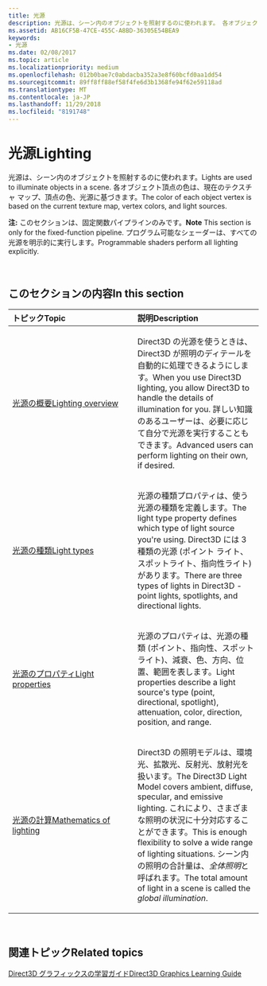 ```yaml
---
title: 光源
description: 光源は、シーン内のオブジェクトを照射するのに使われます。 各オブジェクト頂点の色は、現在のテクスチャ マップ、頂点の色、光源に基づきます。
ms.assetid: AB16CF5B-47CE-455C-A8BD-36305E54BEA9
keywords:
- 光源
ms.date: 02/08/2017
ms.topic: article
ms.localizationpriority: medium
ms.openlocfilehash: 012b0bae7c0abdacba352a3e8f60bcfd0aa1dd54
ms.sourcegitcommit: 89ff8ff88ef58f4fe6d3b1368fe94f62e59118ad
ms.translationtype: MT
ms.contentlocale: ja-JP
ms.lasthandoff: 11/29/2018
ms.locfileid: "8191748"
---
```

# <a name="lighting"></a><span data-ttu-id="49ccb-105">光源</span><span class="sxs-lookup"><span data-stu-id="49ccb-105">Lighting</span></span>


<span data-ttu-id="49ccb-106">光源は、シーン内のオブジェクトを照射するのに使われます。</span><span class="sxs-lookup"><span data-stu-id="49ccb-106">Lights are used to illuminate objects in a scene.</span></span> <span data-ttu-id="49ccb-107">各オブジェクト頂点の色は、現在のテクスチャ マップ、頂点の色、光源に基づきます。</span><span class="sxs-lookup"><span data-stu-id="49ccb-107">The color of each object vertex is based on the current texture map, vertex colors, and light sources.</span></span>

<span data-ttu-id="49ccb-108">**注:** このセクションは、固定関数パイプラインのみです。</span><span class="sxs-lookup"><span data-stu-id="49ccb-108">**Note** This section is only for the fixed-function pipeline.</span></span> <span data-ttu-id="49ccb-109">プログラム可能なシェーダーは、すべての光源を明示的に実行します。</span><span class="sxs-lookup"><span data-stu-id="49ccb-109">Programmable shaders perform all lighting explicitly.</span></span>

 

## <a name="span-idin-this-sectionspanin-this-section"></a><span data-ttu-id="49ccb-110"><span id="in-this-section"></span>このセクションの内容</span><span class="sxs-lookup"><span data-stu-id="49ccb-110"><span id="in-this-section"></span>In this section</span></span>


<table>
<colgroup>
<col width="50%" />
<col width="50%" />
</colgroup>
<thead>
<tr class="header">
<th align="left"><span data-ttu-id="49ccb-111">トピック</span><span class="sxs-lookup"><span data-stu-id="49ccb-111">Topic</span></span></th>
<th align="left"><span data-ttu-id="49ccb-112">説明</span><span class="sxs-lookup"><span data-stu-id="49ccb-112">Description</span></span></th>
</tr>
</thead>
<tbody>
<tr class="odd">
<td align="left"><p><a href="lighting-overview.md"><span data-ttu-id="49ccb-113">光源の概要</span><span class="sxs-lookup"><span data-stu-id="49ccb-113">Lighting overview</span></span></a></p></td>
<td align="left"><p><span data-ttu-id="49ccb-114">Direct3D の光源を使うときは、Direct3D が照明のディテールを自動的に処理できるようにします。</span><span class="sxs-lookup"><span data-stu-id="49ccb-114">When you use Direct3D lighting, you allow Direct3D to handle the details of illumination for you.</span></span> <span data-ttu-id="49ccb-115">詳しい知識のあるユーザーは、必要に応じて自分で光源を実行することもできます。</span><span class="sxs-lookup"><span data-stu-id="49ccb-115">Advanced users can perform lighting on their own, if desired.</span></span></p></td>
</tr>
<tr class="even">
<td align="left"><p><a href="light-types.md"><span data-ttu-id="49ccb-116">光源の種類</span><span class="sxs-lookup"><span data-stu-id="49ccb-116">Light types</span></span></a></p></td>
<td align="left"><p><span data-ttu-id="49ccb-117">光源の種類プロパティは、使う光源の種類を定義します。</span><span class="sxs-lookup"><span data-stu-id="49ccb-117">The light type property defines which type of light source you're using.</span></span> <span data-ttu-id="49ccb-118">Direct3D には 3 種類の光源 (ポイント ライト、スポットライト、指向性ライト) があります。</span><span class="sxs-lookup"><span data-stu-id="49ccb-118">There are three types of lights in Direct3D - point lights, spotlights, and directional lights.</span></span></p></td>
</tr>
<tr class="odd">
<td align="left"><p><a href="light-properties.md"><span data-ttu-id="49ccb-119">光源のプロパティ</span><span class="sxs-lookup"><span data-stu-id="49ccb-119">Light properties</span></span></a></p></td>
<td align="left"><p><span data-ttu-id="49ccb-120">光源のプロパティは、光源の種類 (ポイント、指向性、スポットライト)、減衰、色、方向、位置、範囲を表します。</span><span class="sxs-lookup"><span data-stu-id="49ccb-120">Light properties describe a light source's type (point, directional, spotlight), attenuation, color, direction, position, and range.</span></span></p></td>
</tr>
<tr class="even">
<td align="left"><p><a href="mathematics-of-lighting.md"><span data-ttu-id="49ccb-121">光源の計算</span><span class="sxs-lookup"><span data-stu-id="49ccb-121">Mathematics of lighting</span></span></a></p></td>
<td align="left"><p><span data-ttu-id="49ccb-122">Direct3D の照明モデルは、環境光、拡散光、反射光、放射光を扱います。</span><span class="sxs-lookup"><span data-stu-id="49ccb-122">The Direct3D Light Model covers ambient, diffuse, specular, and emissive lighting.</span></span> <span data-ttu-id="49ccb-123">これにより、さまざまな照明の状況に十分対応することができます。</span><span class="sxs-lookup"><span data-stu-id="49ccb-123">This is enough flexibility to solve a wide range of lighting situations.</span></span> <span data-ttu-id="49ccb-124">シーン内の照明の合計量は、<em>全体照明</em>と呼ばれます。</span><span class="sxs-lookup"><span data-stu-id="49ccb-124">The total amount of light in a scene is called the <em>global illumination</em>.</span></span></p></td>
</tr>
</tbody>
</table>

 

## <a name="span-idrelated-topicsspanrelated-topics"></a><span data-ttu-id="49ccb-125"><span id="related-topics"></span>関連トピック</span><span class="sxs-lookup"><span data-stu-id="49ccb-125"><span id="related-topics"></span>Related topics</span></span>


[<span data-ttu-id="49ccb-126">Direct3D グラフィックスの学習ガイド</span><span class="sxs-lookup"><span data-stu-id="49ccb-126">Direct3D Graphics Learning Guide</span></span>](index.md)

 

 




